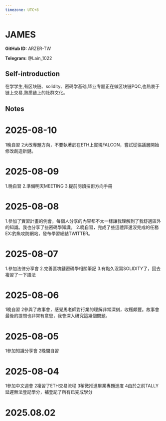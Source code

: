 ```yaml
---
timezone: UTC+8
---
```


# JAMES

**GitHub ID:** ARZER-TW

**Telegram:** @Lain_1022

## Self-introduction

在学学生,有区块链、solidity、密码学基础,毕业专题正在做区块链PQC,也热衷于链上交易,熟悉链上的社群文化。

## Notes

<!-- Content_START -->
# 2025-08-10

1晚自習
2大改專題方向，不要執著於在ETH上實現FALCON，嘗試從協議層開始修改創造新鏈。

# 2025-08-09

1.晚自習
2.準備明天MEETING
3.提前閱讀技術方向手冊

# 2025-08-08

1.參加了實習計畫的例會，每個人分享的內容都不太一樣讓我理解到了我舒適區外的知識。我也分享了些密碼學知識。
2.晚自習，完成了些這禮拜還沒完成的任務EX:釣魚攻防網站，發布學習總結TWITTER。

# 2025-08-07

1.參加法律分享會
2.完善區塊鏈密碼學相關筆記
3.有點久沒寫SOLIDITY了，回去複習了一下語法

# 2025-08-06

1晚自習
2參與了故事會，感覺馬老師對行業的理解非常深刻，收穫頗豐。故事會最後的提問也非常有意思，我會深入研究這幾個問題。

# 2025-08-05

1參加知識分享會
2晚間自習

# 2025-08-04

1參加中文週會
2複習了ETH交易流程
3稍微推進畢業專題進度
4由於之前TALLY延遲無法登記學分，補登記了所有已完成學分


# 2025.08.02


<!-- Content_END -->
